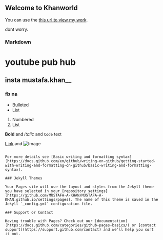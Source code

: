 ## Welcome to Khanworld

You can use the [this url to view my work](https://github.com/MUSTAFA-A-KHAN/MUSTAFA-A-KHAN.github.io/edit/main/README.md).

dont worry.

### Markdown



# youtube pub hub
## insta mustafa.khan__
### fb na

- Bulleted
- List

1. Numbered
2. List

**Bold** and _Italic_ and `Code` text

[Link](url) and ![Image](src)
```

For more details see [Basic writing and formatting syntax](https://docs.github.com/en/github/writing-on-github/getting-started-with-writing-and-formatting-on-github/basic-writing-and-formatting-syntax).

### Jekyll Themes

Your Pages site will use the layout and styles from the Jekyll theme you have selected in your [repository settings](https://github.com/MUSTAFA-A-KHAN/MUSTAFA-A-KHAN.github.io/settings/pages). The name of this theme is saved in the Jekyll `_config.yml` configuration file.

### Support or Contact

Having trouble with Pages? Check out our [documentation](https://docs.github.com/categories/github-pages-basics/) or [contact support](https://support.github.com/contact) and we’ll help you sort it out.
